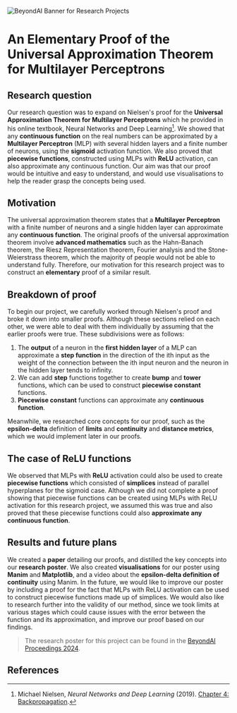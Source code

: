 ![BeyondAI Banner for Research Projects](../BeyondAI_Banner_Research_Projects_2024.png)

# An Elementary Proof of the Universal Approximation Theorem for Multilayer Perceptrons

## Research question 
Our research question was to expand on Nielsen's proof for the **Universal Approximation Theorem for Multilayer Perceptrons** which he provided in his online textbook, Neural Networks and Deep Learning[^1]. We showed that any **continuous function** on the real numbers can be approximated by a **Multilayer Perceptron** (MLP) with several hidden layers and a finite number of neurons, using the **sigmoid** activation function. We also proved that **piecewise functions**, constructed using MLPs with **ReLU** activation, can also approximate any continuous function. Our aim was that our proof would be intuitive and easy to understand, and would use visualisations to help the reader grasp the concepts being used.

## Motivation 
The universal approximation theorem states that a **Multilayer Perceptron** with a finite number of neurons and a single hidden layer can approximate any **continuous function**. The original proofs of the universal approximation theorem involve **advanced mathematics** such as the Hahn-Banach theorem, the Riesz Representation theorem, Fourier analysis and the Stone-Weierstrass theorem, which the majority of people would not be able to understand fully. Therefore, our motivation for this research project was to construct an **elementary** proof of a similar result.

## Breakdown of proof
To begin our project, we carefully worked through Nielsen's proof and broke it down into smaller proofs. Although these sections relied on each other, we were able to deal with them individually by assuming that the earlier proofs were true. These subdivisions were as follows:

1. The **output** of a neuron in the **first hidden layer** of a MLP can approximate a **step function** in the direction of the ith input as the weight of the connection between the ith input neuron and the neuron in the hidden layer tends to infinity.
2. We can add **step** functions together to create **bump** and **tower** functions, which can be used to construct **piecewise constant** functions.
3. **Piecewise constant** functions can approximate any **continuous function**.

Meanwhile, we researched core concepts for our proof, such as the **epsilon-delta** definition of **limits** and **continuity** and **distance metrics**, which we would implement later in our proofs. 

## The case of ReLU functions

We observed that MLPs with **ReLU** activation could also be used to create **piecewise functions** which consisted of **simplices** instead of parallel hyperplanes for the sigmoid case. Although we did not complete a proof showing that piecewise functions can be created using MLPs with ReLU activation for this research project, we assumed this was true and also proved that these piecewise functions could also **approximate any continuous function**. 

## Results and future plans

We created a **paper** detailing our proofs, and distilled the key concepts into our **research poster**. We also created **visualisations** for our poster using **Manim** and **Matplotlib**, and a video about the **epsilon-delta definition of continuity** using Manim. In the future, we would like to improve our poster by including a proof for the fact that MLPs with ReLU activation can be used to construct piecewise functions made up of simplices. We would also like to research further into the validity of our method, since we took limits at various stages which could cause issues with the error between the function and its approximation, and improve our proof based on our findings.

> The research poster for this project can be found in the [BeyondAI Proceedings 2024](https://thinkingbeyond.education/beyondai_proceedings_2024/).

## References

[^1]: Michael Nielsen, *Neural Networks and Deep Learning* (2019). [Chapter 4: Backpropagation](http://neuralnetworksanddeeplearning.com/chap4.html).
